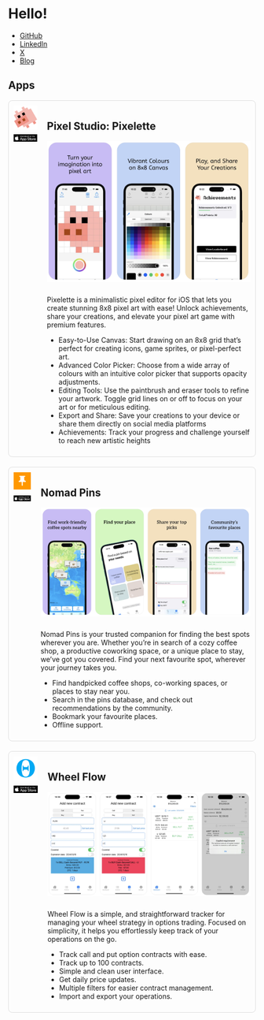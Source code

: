# Hello!

-  [GitHub](https://github.com/iamgabrielma)
-  [LinkedIn](https://www.linkedin.com/in/gabrielmaldonad/)
-  [X](https://x.com/iamgabrielma)
-  [Blog](https://iamgabrielma.beehiiv.com)

## Apps

<div style="display: flex; flex-direction: column; gap: 20px;">

<div style="display: flex; align-items: flex-start; padding: 10px; border: 1px solid #ddd; border-radius: 8px;">
    <div style="display: flex; flex-direction: column; align-items: center; margin-right: 20px; width: 150px;">
      <img src="/assets/icon-512-pixelette-app.png" alt="Pixelette app" style="margin-bottom: 10px;">
      <a href="https://apple.co/4fVYaLa" target="_blank" style="display: inline-block;">
        <img src="/assets/apple-store-download-badge.png" alt="Download Pixelette on the App Store" style="width: 100px; height: auto;">
      </a>
    </div>
    <div>
      <h2>Pixel Studio: Pixelette</h2>
      <img src="/assets/screenshots-pixelette.png" alt="Pixelette app preview" style="margin-bottom: 10px;">
      <p>
        Pixelette is a minimalistic pixel editor for iOS that lets you create stunning 8x8 pixel art with ease! Unlock achievements, share your creations, and elevate your pixel art game with premium features.
      </p>
      <ul>
        <li>Easy-to-Use Canvas: Start drawing on an 8x8 grid that’s perfect for creating icons, game sprites, or pixel-perfect art.</li>
        <li>Advanced Color Picker: Choose from a wide array of colours with an intuitive color picker that supports opacity adjustments.</li>
<li>Editing Tools: Use the paintbrush and eraser tools to refine your artwork. Toggle grid lines on or off to focus on your art or for meticulous editing.</li>
<li>Export and Share: Save your creations to your device or share them directly on social media platforms</li>
<li>Achievements: Track your progress and challenge yourself to reach new artistic heights</li>
      </ul>
    </div>
  </div>

  <div style="display: flex; align-items: flex-start; padding: 10px; border: 1px solid #ddd; border-radius: 8px;">
    <div style="display: flex; flex-direction: column; align-items: center; margin-right: 20px; width: 150px;">
      <img src="/assets/icon-512-nomad-pins-app.png" alt="Nomad Pins app" style="margin-bottom: 10px;">
      <a href="https://apple.co/3UFB6bk" target="_blank" style="display: inline-block;">
        <img src="/assets/apple-store-download-badge.png" alt="Download Nomad Pins on the App Store" style="width: 100px; height: auto;">
      </a>
    </div>
    <div>
      <h2>Nomad Pins</h2>
      <img src="/assets/screenshots-nomad-pins.png" alt="Nomad Pins app preview" style="margin-bottom: 10px;">
      <p>
        Nomad Pins is your trusted companion for finding the best spots wherever you are. Whether you’re in search of a cozy coffee shop, a productive coworking space, or a unique place to stay, we’ve got you covered. Find your next favourite spot, wherever your journey takes you.
      </p>
      <ul>
        <li>Find handpicked coffee shops, co-working spaces, or places to stay near you.</li>
        <li>Search in the pins database, and check out recommendations by the community.</li>
        <li>Bookmark your favourite places.</li>
        <li>Offline support.</li>
      </ul>
    </div>
  </div>

  <div style="display: flex; align-items: flex-start; padding: 10px; border: 1px solid #ddd; border-radius: 8px;">
    <div style="display: flex; flex-direction: column; align-items: center; margin-right: 20px; width: 150px;">
      <img src="/assets/icon-512-wheel-flow-app.png" alt="Wheel Flow app" style="margin-bottom: 10px;">
      <a href="https://apple.co/3YCeN8y" target="_blank" style="display: inline-block;">
        <img src="/assets/apple-store-download-badge.png" alt="Download Wheel Flow on the App Store" style="width: 100px; height: auto;">
      </a>
    </div>
    <div>
      <h2>Wheel Flow</h2>
      <img src="/assets/screenshots-wheel-flow.png" alt="Wheel Flow app preview" style="margin-bottom: 10px;">
      <p>
        Wheel Flow is a simple, and straightforward tracker for managing your wheel strategy in options trading. Focused on simplicity, it helps you effortlessly keep track of your operations on the go.
      </p>
      <ul>
        <li>Track call and put option contracts with ease.</li>
        <li>Track up to 100 contracts.</li>
        <li>Simple and clean user interface.</li>
        <li>Get daily price updates.</li>
        <li>Multiple filters for easier contract management.</li>
        <li>Import and export your operations.</li>
      </ul>
    </div>
  </div>

</div>

<!-- Google Analytics -->
<script async src="https://www.googletagmanager.com/gtag/js?id=G-21KVF9YP44"></script>
<script>
  window.dataLayer = window.dataLayer || [];
  function gtag(){dataLayer.push(arguments);}
  gtag('js', new Date());

  gtag('config', 'G-21KVF9YP44');
</script>